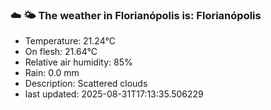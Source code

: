 ### ☁️ 🌤️  The weather in Florianópolis is: Florianópolis

- Temperature: 21.24°C
- On flesh: 21.64°C
- Relative air humidity: 85%
- Rain: 0.0 mm
- Description: Scattered clouds
- last updated: 2025-08-31T17:13:35.506229
